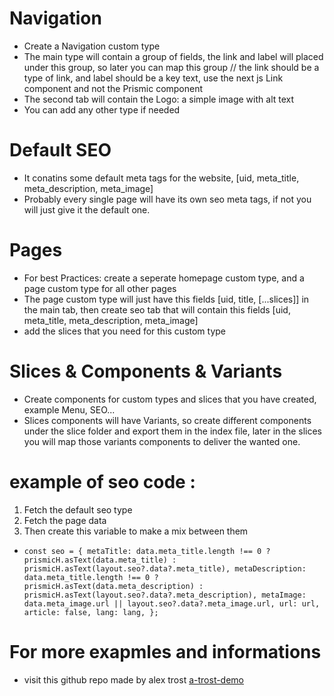 # Navigation

- Create a Navigation custom type
- The main type will contain a group of fields, the link and label will placed under this group, so later you can map this group
  // the link should be a type of link, and label should be a key text, use the next js Link component and not the Prismic component
- The second tab will contain the Logo: a simple image with alt text
- You can add any other type if needed

# Default SEO

- It conatins some default meta tags for the website, [uid, meta_title, meta_description, meta_image]
- Probably every single page will have its own seo meta tags, if not you will just give it the default one.

# Pages

- For best Practices: create a seperate homepage custom type, and a page custom type for all other pages
- The page custom type will just have this fields [uid, title, [...slices]] in the main tab, then create seo tab that will contain this fields [uid, meta_title, meta_description, meta_image]
- add the slices that you need for this custom type

# Slices & Components & Variants

- Create components for custom types and slices that you have created, example Menu, SEO...
- Slices components will have Variants, so create different components under the slice folder and export them in the index file, later in the slices you will map those variants components to deliver the wanted one.

# example of seo code :

1. Fetch the default seo type
2. Fetch the page data
3. Then create this variable to make a mix between them

- `const seo = {
metaTitle:
data.meta_title.length !== 0
? prismicH.asText(data.meta_title)
: prismicH.asText(layout.seo?.data?.meta_title),
metaDescription:
data.meta_title.length !== 0
? prismicH.asText(data.meta_description)
: prismicH.asText(layout.seo?.data?.meta_description),
metaImage: data.meta_image.url || layout.seo?.data?.meta_image.url,
url: url,
article: false,
lang: lang,
};`

# For more exapmles and informations

- visit this github repo made by alex trost
  [a-trost-demo](https://github.com/a-trost/skyward-demo-steam)
